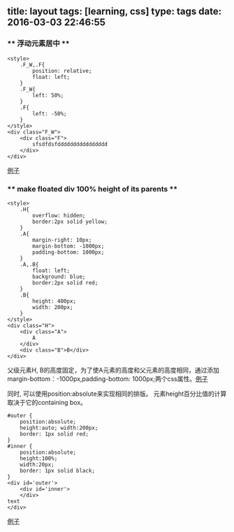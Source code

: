 title: layout
tags: [learning, css]
type: tags
date: 2016-03-03 22:46:55
---
### ** 浮动元素居中 **

	<style>
		.F_W,.F{
			position: relative;
			float: left;
		}
		.F_W{
			left: 50%;
		}
		.F{
			left: -50%;
		}
	</style>
	<div class="F_W">
		<div class="F">
			sfsdfdsfdddddddddddddddd
		</div>
	</div>

[例子](http://jsbin.com/fagebimige/edit?html,css,output)
<!-- more -->
### ** make floated div 100% height of its parents **
	
	<style>
		.H{
			overflow: hidden;
			border:2px solid yellow;
		}
		.A{
			margin-right: 10px;
			margin-bottom: -1000px;
			padding-bottom: 1000px;
		}
		.A,.B{
			float: left;
			background: blue;
			border:2px solid red;
		}
		.B{
			height: 400px;
			width: 200px;
		}
	</style>
	<div class="H">
		<div class="A">
			A
		</div>
		<div class="B">B</div>
	</div>

父级元素H, B的高度固定，为了使A元素的高度和父元素的高度相同，通过添加margin-bottom：-1000px,padding-bottom: 1000px;两个css属性。[例子](http://jsbin.com/tupusimanu/edit?html,css,output)

同时, 可以使用position:absolute来实现相同的排版。
元素height百分比值的计算取决于它的containing box。

    #outer {
        position:absolute; 
        height:auto; width:200px; 
        border: 1px solid red; 
    }
    #inner {
        position:absolute; 
        height:100%; 
        width:20px; 
        border: 1px solid black; 
    }
    <div id='outer'>
	    <div id='inner'>
	    </div>
    text
	</div>
[例子](http://jsbin.com/qilerumoga/edit?html,css,output)



